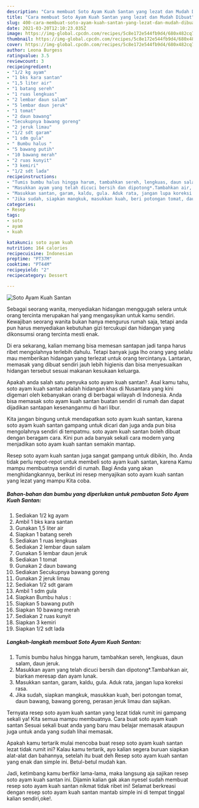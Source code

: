 ```yaml
---
description: "Cara membuat Soto Ayam Kuah Santan yang lezat dan Mudah Dibuat"
title: "Cara membuat Soto Ayam Kuah Santan yang lezat dan Mudah Dibuat"
slug: 400-cara-membuat-soto-ayam-kuah-santan-yang-lezat-dan-mudah-dibuat
date: 2021-03-20T12:10:23.035Z
image: https://img-global.cpcdn.com/recipes/5c8e172e544fb9d4/680x482cq70/soto-ayam-kuah-santan-foto-resep-utama.jpg
thumbnail: https://img-global.cpcdn.com/recipes/5c8e172e544fb9d4/680x482cq70/soto-ayam-kuah-santan-foto-resep-utama.jpg
cover: https://img-global.cpcdn.com/recipes/5c8e172e544fb9d4/680x482cq70/soto-ayam-kuah-santan-foto-resep-utama.jpg
author: Leona Burgess
ratingvalue: 3.5
reviewcount: 3
recipeingredient:
- "1/2 kg ayam"
- "1 bks kara santan"
- "1,5 liter air"
- "1 batang sereh"
- "1 ruas lengkuas"
- "2 lembar daun salam"
- "5 lembar daun jeruk"
- "1 tomat"
- "2 daun bawang"
- "Secukupnya bawang goreng"
- "2 jeruk limau"
- "1/2 sdt garam"
- "1 sdm gula"
- " Bumbu halus "
- "5 bawang putih"
- "10 bawang merah"
- "2 ruas kunyit"
- "3 kemiri"
- "1/2 sdt lada"
recipeinstructions:
- "Tumis bumbu halus hingga harum, tambahkan sereh, lengkuas, daun salam, daun jeruk."
- "Masukkan ayam yang telah dicuci bersih dan dipotong*.Tambahkan air, biarkan meresap dan ayam lunak."
- "Masukkan santan, garam, kaldu, gula. Aduk rata, jangan lupa koreksi rasa."
- "Jika sudah, siapkan mangkuk, masukkan kuah, beri potongan tomat, daun bawang, bawang goreng, perasan jeruk limau dan sajikan."
categories:
- Resep
tags:
- soto
- ayam
- kuah

katakunci: soto ayam kuah 
nutrition: 164 calories
recipecuisine: Indonesian
preptime: "PT37M"
cooktime: "PT44M"
recipeyield: "2"
recipecategory: Dessert

---
```



![Soto Ayam Kuah Santan](https://img-global.cpcdn.com/recipes/5c8e172e544fb9d4/680x482cq70/soto-ayam-kuah-santan-foto-resep-utama.jpg)

Sebagai seorang wanita, menyediakan hidangan menggugah selera untuk orang tercinta merupakan hal yang mengasyikan untuk kamu sendiri. Kewajiban seorang  wanita bukan hanya mengurus rumah saja, tetapi anda pun harus menyediakan kebutuhan gizi tercukupi dan hidangan yang dikonsumsi orang tercinta mesti enak.

Di era  sekarang, kalian memang bisa memesan santapan jadi tanpa harus ribet mengolahnya terlebih dahulu. Tetapi banyak juga lho orang yang selalu mau memberikan hidangan yang terlezat untuk orang tercintanya. Lantaran, memasak yang dibuat sendiri jauh lebih higienis dan bisa menyesuaikan hidangan tersebut sesuai makanan kesukaan keluarga. 



Apakah anda salah satu penyuka soto ayam kuah santan?. Asal kamu tahu, soto ayam kuah santan adalah hidangan khas di Nusantara yang kini digemari oleh kebanyakan orang di berbagai wilayah di Indonesia. Anda bisa memasak soto ayam kuah santan buatan sendiri di rumah dan dapat dijadikan santapan kesenanganmu di hari libur.

Kita jangan bingung untuk mendapatkan soto ayam kuah santan, karena soto ayam kuah santan gampang untuk dicari dan juga anda pun bisa mengolahnya sendiri di tempatmu. soto ayam kuah santan boleh dibuat dengan beragam cara. Kini pun ada banyak sekali cara modern yang menjadikan soto ayam kuah santan semakin mantap.

Resep soto ayam kuah santan juga sangat gampang untuk dibikin, lho. Anda tidak perlu repot-repot untuk membeli soto ayam kuah santan, karena Kamu mampu membuatnya sendiri di rumah. Bagi Anda yang akan menghidangkannya, berikut ini resep menyajikan soto ayam kuah santan yang lezat yang mampu Kita coba.

<!--inarticleads1-->

##### Bahan-bahan dan bumbu yang diperlukan untuk pembuatan Soto Ayam Kuah Santan:

1. Sediakan 1/2 kg ayam
1. Ambil 1 bks kara santan
1. Gunakan 1,5 liter air
1. Siapkan 1 batang sereh
1. Sediakan 1 ruas lengkuas
1. Sediakan 2 lembar daun salam
1. Gunakan 5 lembar daun jeruk
1. Sediakan 1 tomat
1. Gunakan 2 daun bawang
1. Sediakan Secukupnya bawang goreng
1. Gunakan 2 jeruk limau
1. Sediakan 1/2 sdt garam
1. Ambil 1 sdm gula
1. Siapkan  Bumbu halus :
1. Siapkan 5 bawang putih
1. Siapkan 10 bawang merah
1. Sediakan 2 ruas kunyit
1. Siapkan 3 kemiri
1. Siapkan 1/2 sdt lada




<!--inarticleads2-->

##### Langkah-langkah membuat Soto Ayam Kuah Santan:

1. Tumis bumbu halus hingga harum, tambahkan sereh, lengkuas, daun salam, daun jeruk.
1. Masukkan ayam yang telah dicuci bersih dan dipotong*.Tambahkan air, biarkan meresap dan ayam lunak.
1. Masukkan santan, garam, kaldu, gula. Aduk rata, jangan lupa koreksi rasa.
1. Jika sudah, siapkan mangkuk, masukkan kuah, beri potongan tomat, daun bawang, bawang goreng, perasan jeruk limau dan sajikan.




Ternyata resep soto ayam kuah santan yang lezat tidak rumit ini gampang sekali ya! Kita semua mampu membuatnya. Cara buat soto ayam kuah santan Sesuai sekali buat anda yang baru mau belajar memasak ataupun juga untuk anda yang sudah lihai memasak.

Apakah kamu tertarik mulai mencoba buat resep soto ayam kuah santan lezat tidak rumit ini? Kalau kamu tertarik, ayo kalian segera buruan siapkan alat-alat dan bahannya, setelah itu buat deh Resep soto ayam kuah santan yang enak dan simple ini. Betul-betul mudah kan. 

Jadi, ketimbang kamu berfikir lama-lama, maka langsung aja sajikan resep soto ayam kuah santan ini. Dijamin kalian gak akan nyesel sudah membuat resep soto ayam kuah santan nikmat tidak ribet ini! Selamat berkreasi dengan resep soto ayam kuah santan mantab simple ini di tempat tinggal kalian sendiri,oke!.

